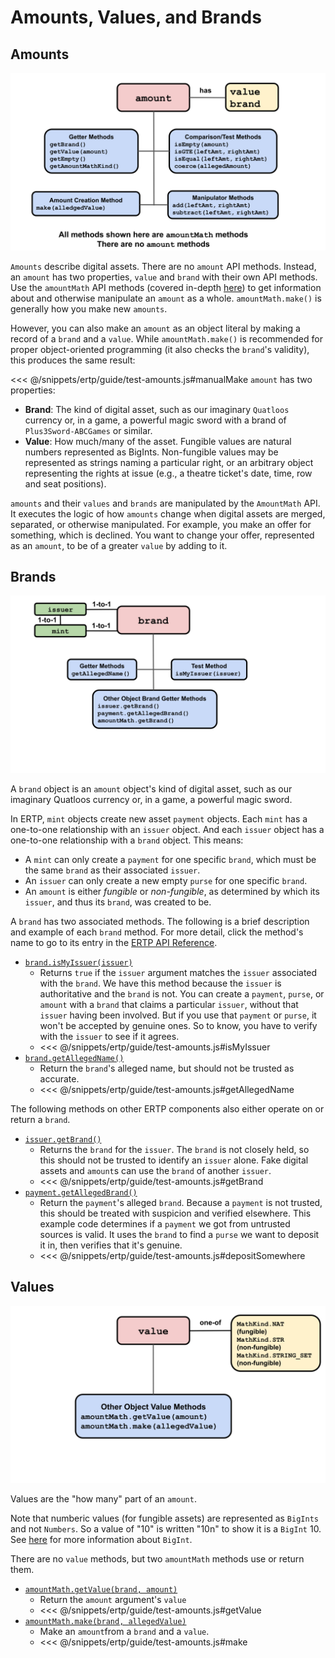 # Amounts, Values, and Brands

## Amounts

![Amount methods](./assets/amount.svg) 

`Amounts` describe digital assets. There are no `amount` API methods.
Instead, an `amount` has two properties, `value` and `brand` with their own API methods.
Use the `amountMath` API methods (covered in-depth 
[here](../api/amount-math.md))
to get information about and otherwise manipulate an `amount` as a whole.
`amountMath.make()` is generally how you make new `amounts`.

However, you can also make an `amount` as an object literal by making a record of
a `brand` and a `value`. While `amountMath.make()` is recommended for proper object-oriented programming (it also checks the `brand`'s validity), this produces the same result:

<<< @/snippets/ertp/guide/test-amounts.js#manualMake
`amount` has two properties:
- **Brand**: The kind of digital asset, such as our imaginary `Quatloos` currency or,
  in a game, a powerful magic sword with a brand of `Plus3Sword-ABCGames` or similar.
- **Value**: How much/many of the asset. Fungible values are natural
numbers represented as BigInts. Non-fungible values may be represented as strings naming a
particular right, or an arbitrary object representing the rights at
issue (e.g., a theatre ticket's date, time, row and seat positions).

`amounts` and their `values` and `brands` are manipulated by
the `AmountMath`
API. It executes the logic of how `amounts` change when digital 
assets are merged, separated, or otherwise manipulated. For example, 
you make an offer for something, which is declined. You want to change your 
offer, represented as an `amount`, to be of a greater `value` by adding to it.

## Brands

![Brand methods](./assets/brand.svg) 

A `brand` object is an `amount` object's kind of digital asset, such as
our imaginary Quatloos currency or, in a game, a powerful magic
sword.

In ERTP, `mint` objects create new asset `payment`
objects. Each `mint` has a one-to-one relationship with an `issuer`
object. And each `issuer` object has a one-to-one
relationship with a `brand` object. This means:
- A `mint` can only create a `payment` for one specific `brand`, which
  must be the same `brand` as their associated `issuer`.
- An `issuer` can only create a new empty `purse` 
for one specific `brand`.
- An `amount` is either *fungible* or *non-fungible*, as determined by which
its `issuer`, and thus its `brand`, was created to be. 

A `brand` has two associated methods. The following is a brief description 
and example of each `brand` method. For more detail, click the method's name 
to go to its entry in the [ERTP
API Reference](../api/). 

- [`brand.isMyIssuer(issuer)`](../api/brand.md#brand-ismyissuer-issuer)
  - Returns `true` if the `issuer` argument matches the `issuer` associated with the `brand`.
    We have this method because the `issuer` is authoritative and the `brand` is not. You can
    create a `payment`, `purse`, or `amount` with a `brand` that claims a particular `issuer`,
    without that `issuer` having been involved. But if you use that `payment` or `purse`, it won't be 
    accepted by genuine ones. So to know, you have to verify with the `issuer` to see if it agrees.
  - <<< @/snippets/ertp/guide/test-amounts.js#isMyIssuer
- [`brand.getAllegedName()`](../api/brand.md#brand-getallegedname)
  - Return the `brand`'s alleged name, but should not be trusted as accurate.
  - <<< @/snippets/ertp/guide/test-amounts.js#getAllegedName

The following methods on other ERTP components also either operate on or
return a `brand`.

- [`issuer.getBrand()`](/ertp/api/issuer.md#issuer-getbrand)
  - Returns the `brand` for the `issuer`. The `brand` is not closely
    held, so this should not be trusted to identify an `issuer`
    alone. Fake digital assets and `amount`s can use the `brand` of another `issuer`.
  - <<< @/snippets/ertp/guide/test-amounts.js#getBrand
- [`payment.getAllegedBrand()`](../api/payment.md#payment-getallegedbrand)
  - Return the `payment`'s alleged `brand`. Because a `payment`
  is not trusted, this should be treated with suspicion and verified
  elsewhere. This example code determines if a `payment` we got from untrusted sources
  is valid. It uses the `brand` to find a `purse` we want to deposit it in, then verifies
  that it's genuine.
  - <<< @/snippets/ertp/guide/test-amounts.js#depositSomewhere

## Values

![Value methods](./assets/value.svg) 

Values are the "how many" part of an `amount`. 

Note that numberic values (for fungible assets) are represented as `BigInts` and
not `Numbers`. So a value of "10" is written "10n" to show it is a `BigInt` 10.
See [here](/guides/js-programming/bigint.md) for more information about `BigInt`.

There are no `value`
methods, but two `amountMath` methods use or return them. 
- [`amountMath.getValue(brand, amount)`](../api/amount-math.md#amountmath-getvalue-brand-amount)
  - Return the `amount` argument's `value`
  - <<< @/snippets/ertp/guide/test-amounts.js#getValue
- [`amountMath.make(brand, allegedValue)`](../api/amount-math.md#amountmath-make-brand-allegedvalue)
  - Make an `amount`from a `brand` and a `value`. 
  - <<< @/snippets/ertp/guide/test-amounts.js#make
    
